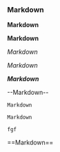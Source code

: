 ### Markdown

**Markdown**

__Markdown__

*Markdown*

_Markdown_

***Markdown***

--Markdown--

`Markdown`

``Markdown``
```
fgf
```
==Markdown==
